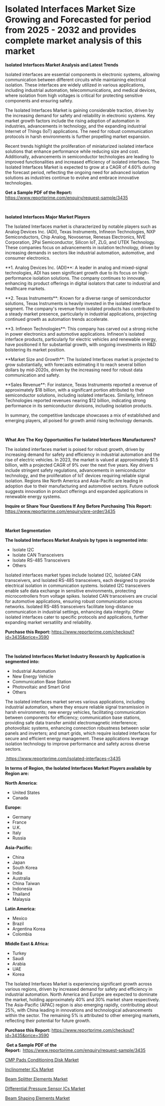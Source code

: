 <p><h1>Isolated Interfaces Market Size Growing and Forecasted for period from 2025 - 2032 and provides complete market analysis of this market</h1></p><p><strong>Isolated Interfaces Market Analysis and Latest Trends</strong></p>
<p><p>Isolated interfaces are essential components in electronic systems, allowing communication between different circuits while maintaining electrical isolation. These interfaces are widely utilized in various applications, including industrial automation, telecommunications, and medical devices, where isolation from high voltages is critical for protecting sensitive components and ensuring safety.</p><p>The Isolated Interfaces Market is gaining considerable traction, driven by the increasing demand for safety and reliability in electronic systems. Key market growth factors include the rising adoption of automation in industries, advancements in technology, and the expanding industrial Internet of Things (IoT) applications. The need for robust communication protocols in harsh environments is further propelling market expansion.</p><p>Recent trends highlight the proliferation of miniaturized isolated interface solutions that enhance performance while reducing size and cost. Additionally, advancements in semiconductor technologies are leading to improved functionalities and increased efficiency of isolated interfaces. The Isolated Interfaces Market is expected to grow at a CAGR of 4.60% during the forecast period, reflecting the ongoing need for advanced isolation solutions as industries continue to evolve and embrace innovative technologies.</p></p>
<p><strong>Get a Sample PDF of the Report:&nbsp;</strong> <a href="https://www.reportprime.com/enquiry/request-sample/3435?utm_campaign=1144&utm_medium=2&utm_source=Github&utm_content=ia&utm_term=18032025&utm_id=isolated-interfaces">https://www.reportprime.com/enquiry/request-sample/3435</a></p>
<p>&nbsp;</p>
<p><strong>Isolated Interfaces Major Market Players</strong></p>
<p><p>The Isolated Interfaces market is characterized by notable players such as Analog Devices Inc. (ADI), Texas Instruments, Infineon Technologies, NXP Semiconductors, Chip Analog, Novosense, Renesas Electronics, NVE Corporation, 2Pai Semiconductor, Silicon IoT, ZLG, and UTEK Technology. These companies focus on advancements in isolation technology, driven by increasing demands in sectors like industrial automation, automotive, and consumer electronics.</p><p>**1. Analog Devices Inc. (ADI)**: A leader in analog and mixed-signal technologies, ADI has seen significant growth due to its focus on high-performance isolation solutions. The company continues to innovate, enhancing its product offerings in digital isolators that cater to industrial and healthcare markets.</p><p>**2. Texas Instruments**: Known for a diverse range of semiconductor solutions, Texas Instruments is heavily invested in the isolated interface segment. The company's revenue from isolated products has contributed to a steady market presence, particularly in industrial applications, projecting continued growth as automation trends accelerate.</p><p>**3. Infineon Technologies**: This company has carved out a strong niche in power electronics and automotive applications. Infineon's isolated interface products, particularly for electric vehicles and renewable energy, have positioned it for substantial growth, with ongoing investments in R&D bolstering its market position.</p><p>**Market Size and Growth**: The Isolated Interfaces market is projected to grow substantially, with forecasts estimating it to reach several billion dollars by mid-2020s, driven by the increasing need for robust data communication and safety.</p><p>**Sales Revenue**: For instance, Texas Instruments reported a revenue of approximately $18 billion, with a significant portion attributed to their semiconductor solutions, including isolated interfaces. Similarly, Infineon Technologies reported revenues nearing $12 billion, indicating strong performance in its semiconductor divisions, including isolation products. </p><p>In summary, the competitive landscape showcases a mix of established and emerging players, all poised for growth amid rising technology demands.</p></p>
<p>&nbsp;</p>
<p><strong>What Are The Key Opportunities For Isolated Interfaces Manufacturers?</strong></p>
<p><p>The isolated interfaces market is poised for robust growth, driven by increasing demand for safety and efficiency in industrial automation and the rise of electric vehicles. In 2023, the market is valued at approximately $1.5 billion, with a projected CAGR of 9% over the next five years. Key drivers include stringent safety regulations, advancements in semiconductor technology, and the proliferation of IoT devices requiring reliable signal isolation. Regions like North America and Asia-Pacific are leading in adoption due to their manufacturing and automotive sectors. Future outlook suggests innovation in product offerings and expanded applications in renewable energy systems.</p></p>
<p><strong>Inquire or Share Your Questions If Any Before Purchasing This Report:</strong> <a href="https://www.reportprime.com/enquiry/pre-order/3435?utm_campaign=1144&utm_medium=2&utm_source=Github&utm_content=ia&utm_term=18032025&utm_id=isolated-interfaces">https://www.reportprime.com/enquiry/pre-order/3435</a></p>
<p>&nbsp;</p>
<p><strong>Market Segmentation</strong></p>
<p><strong>The Isolated Interfaces Market Analysis by types is segmented into:</strong></p>
<p><ul><li>Isolate I2C</li><li>Isolate CAN Transceivers</li><li>Isolate RS-485 Transceivers</li><li>Others</li></ul></p>
<p><p>Isolated interfaces market types include Isolated I2C, Isolated CAN transceivers, and Isolated RS-485 transceivers, each designed to provide electrical isolation in communication systems. Isolated I2C transceivers enable safe data exchange in sensitive environments, protecting microcontrollers from voltage spikes. Isolated CAN transceivers are crucial for automotive applications, ensuring robust communication across networks. Isolated RS-485 transceivers facilitate long-distance communication in industrial settings, enhancing data integrity. Other isolated interfaces cater to specific protocols and applications, further expanding market versatility and reliability.</p></p>
<p><strong>Purchase this Report:&nbsp;</strong><a href="https://www.reportprime.com/checkout?id=3435&price=3590&utm_campaign=1144&utm_medium=2&utm_source=Github&utm_content=ia&utm_term=18032025&utm_id=isolated-interfaces">https://www.reportprime.com/checkout?id=3435&price=3590</a></p>
<p>&nbsp;</p>
<p><strong>The Isolated Interfaces Market Industry Research by Application is segmented into:</strong></p>
<p><ul><li>Industrial Automation</li><li>New Energy Vehicle</li><li>Communication Base Station</li><li>Photovoltaic and Smart Grid</li><li>Others</li></ul></p>
<p><p>The isolated interfaces market serves various applications, including industrial automation, where they ensure reliable signal transmission in harsh environments; new energy vehicles, facilitating communication between components for efficiency; communication base stations, providing safe data transfer amidst electromagnetic interference; photovoltaic systems, enhancing connection robustness between solar panels and inverters; and smart grids, which require isolated interfaces for secure and efficient energy management. These applications leverage isolation technology to improve performance and safety across diverse sectors.</p></p>
<p><a href="https://www.reportprime.com/isolated-interfaces-r3435?utm_campaign=1144&utm_medium=2&utm_source=Github&utm_content=ia&utm_term=18032025&utm_id=isolated-interfaces">&nbsp;https://www.reportprime.com/isolated-interfaces-r3435</a></p>
<p><strong>In terms of Region, the Isolated Interfaces Market Players available by Region are:</strong></p>
<p>
    <p> <strong> North America: </strong>
        <ul>
            <li>United States</li>
            <li>Canada</li>
        </ul>
        </p> 
    <p> <strong> Europe: </strong>
        <ul>
            <li>Germany</li>
            <li>France</li>
            <li>U.K.</li>
            <li>Italy</li>
            <li>Russia</li>
        </ul>
        </p> 
    <p> <strong> Asia-Pacific: </strong>
        <ul>
            <li>China</li>
            <li>Japan</li>
            <li>South Korea</li>
            <li>India</li>
            <li>Australia</li>
            <li>China Taiwan</li>
            <li>Indonesia</li>
            <li>Thailand</li>
            <li>Malaysia</li>
        </ul>
        </p> 
    <p> <strong> Latin America: </strong>
        <ul>
            <li>Mexico</li>
            <li>Brazil</li>
            <li>Argentina Korea</li>
            <li>Colombia</li>
        </ul>
        </p> 
    <p> <strong> Middle East & Africa: </strong>
        <ul>
            <li>Turkey</li>
            <li>Saudi</li>
            <li>Arabia</li>
            <li>UAE</li>
            <li>Korea</li>
        </ul>
    </p>
    </p>
<p><p>The Isolated Interfaces Market is experiencing significant growth across various regions, driven by increased demand for safety and efficiency in industrial automation. North America and Europe are expected to dominate the market, holding approximately 40% and 30% market share respectively. The Asia-Pacific (APAC) region is also emerging rapidly, contributing about 25%, with China leading in innovations and technological advancements within the sector. The remaining 5% is attributed to other emerging markets, reflecting their potential for future growth.</p></p>
<p><strong>Purchase this Report: </strong><a href="https://www.reportprime.com/checkout?id=3435&price=3590&utm_campaign=1144&utm_medium=2&utm_source=Github&utm_content=ia&utm_term=18032025&utm_id=isolated-interfaces">https://www.reportprime.com/checkout?id=3435&price=3590</a></p>
<p>&nbsp;<strong>Get a Sample PDF of the Report:&nbsp;&nbsp;</strong><a href="https://www.reportprime.com/enquiry/request-sample/3435?utm_campaign=1144&utm_medium=2&utm_source=Github&utm_content=ia&utm_term=18032025&utm_id=isolated-interfaces">https://www.reportprime.com/enquiry/request-sample/3435</a></p>
<p><strong></strong></p>
<p><p><a href="https://github.com/thatejanet4y/Market-Research-Report-List-1/blob/main/cmp-pads-conditioning-disk-market.md?utm_campaign=1144&utm_medium=2&utm_source=Github&utm_content=ia&utm_term=18032025&utm_id=isolated-interfaces">CMP Pads Conditioning Disk Market</a></p><p><a href="https://github.com/mukaithaisia/Market-Research-Report-List-1/blob/main/inclinometer-ics-market.md?utm_campaign=1144&utm_medium=2&utm_source=Github&utm_content=ia&utm_term=18032025&utm_id=isolated-interfaces">Inclinometer ICs Market</a></p><p><a href="https://github.com/arneslullapq/Market-Research-Report-List-1/blob/main/beam-splitter-elements-market.md?utm_campaign=1144&utm_medium=2&utm_source=Github&utm_content=ia&utm_term=18032025&utm_id=isolated-interfaces">Beam Splitter Elements Market</a></p><p><a href="https://github.com/hiwanatalak/Market-Research-Report-List-1/blob/main/differential-pressure-sensor-ics-market.md?utm_campaign=1144&utm_medium=2&utm_source=Github&utm_content=ia&utm_term=18032025&utm_id=isolated-interfaces">Differential Pressure Sensor ICs Market</a></p><p><a href="https://github.com/langolaskark/Market-Research-Report-List-1/blob/main/beam-shaping-elements-market.md?utm_campaign=1144&utm_medium=2&utm_source=Github&utm_content=ia&utm_term=18032025&utm_id=isolated-interfaces">Beam Shaping Elements Market</a></p></p>